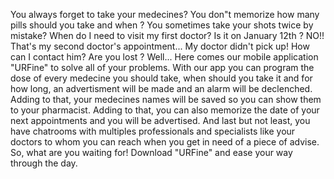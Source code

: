 You always forget to take your medecines? You don"t memorize how many pills should you take and when ? You sometimes take your shots twice by mistake? When do I need to visit my first doctor? Is it on January 12th ? NO!! That's my second doctor's appointment... My doctor didn't pick up! How can I contact him? Are you lost ? Well... Here comes our mobile application "URFine" to solve all of your problems. With our app you can program the dose of every medecine you should take, when should you take it and for how long, an advertisment will be made and an alarm will be declenched. Adding to that, your medecines names will be saved so you can show them to your pharmacist. Adding to that, you can also memorize the date of your next appointments and you will be advertised. And last but not least, you have chatrooms with multiples professionals and specialists like your doctors to whom you can reach when you get in need of a piece of advise. So, what are you waiting for! Download "URFine" and ease your way through the day.
